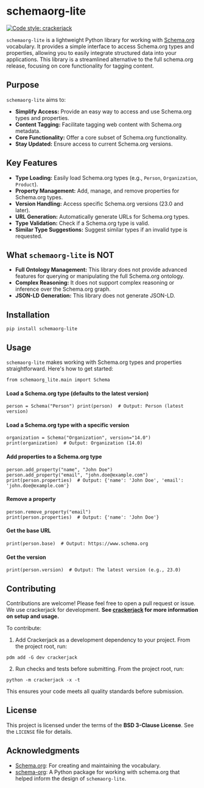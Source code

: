 # schemaorg-lite

[![Code style: crackerjack](https://img.shields.io/badge/code%20style-crackerjack-000042)](https://github.com/lesleslie/crackerjack)

`schemaorg-lite` is a lightweight Python library for working with [Schema.org](https://schema.org/) vocabulary. It provides a simple interface to access Schema.org types and properties, allowing you to easily integrate structured data into your applications. This library is a streamlined alternative to the full schema.org release, focusing on core functionality for tagging content.

## Purpose

`schemaorg-lite` aims to:

*   **Simplify Access:** Provide an easy way to access and use Schema.org types and properties.
*   **Content Tagging:** Facilitate tagging web content with Schema.org metadata.
*   **Core Functionality:** Offer a core subset of Schema.org functionality.
*   **Stay Updated:** Ensure access to current Schema.org versions.

## Key Features

*   **Type Loading:** Easily load Schema.org types (e.g., `Person`, `Organization`, `Product`).
*   **Property Management:** Add, manage, and remove properties for Schema.org types.
*   **Version Handling:** Access specific Schema.org versions (23.0 and later).
*   **URL Generation:** Automatically generate URLs for Schema.org types.
*   **Type Validation:** Check if a Schema.org type is valid.
*   **Similar Type Suggestions:** Suggest similar types if an invalid type is requested.

## What `schemaorg-lite` is NOT

*   **Full Ontology Management:** This library does not provide advanced features for querying or manipulating the full Schema.org ontology.
*   **Complex Reasoning:** It does not support complex reasoning or inference over the Schema.org graph.
*   **JSON-LD Generation:** This library does not generate JSON-LD.

## Installation

`pip install schemaorg-lite`

## Usage

`schemaorg-lite` makes working with Schema.org types and properties straightforward. Here's how to get started:

`from schemaorg_lite.main import Schema`

#### Load a Schema.org type (defaults to the latest version)

`person = Schema("Person")
print(person)  # Output: Person (latest version)`

#### Load a Schema.org type with a specific version

`organization = Schema("Organization", version="14.0")
print(organization)  # Output: Organization (14.0)`

#### Add properties to a Schema.org type

```
person.add_property("name", "John Doe")
person.add_property("email", "john.doe@example.com")
print(person.properties)  # Output: {'name': 'John Doe', 'email': 'john.doe@example.com'}
```

#### Remove a property

```
person.remove_property("email")
print(person.properties)  # Output: {'name': 'John Doe'}
```

#### Get the base URL

`print(person.base)  # Output: https://www.schema.org`

#### Get the version

`print(person.version)  # Output: The latest version (e.g., 23.0)`

## Contributing

Contributions are welcome! Please feel free to open a pull request or issue. We use crackerjack for development.
**See [crackerjack](https://github.com/lesleslie/crackerjack) for more information on setup and usage.**

To contribute:

1. Add Crackerjack as a development dependency to your project. From the project root, run:
  ```
  pdm add -G dev crackerjack
  ```

2. Run checks and tests before submitting. From the project root, run:
  ```
  python -m crackerjack -x -t
  ```

This ensures your code meets all quality standards before submission.

## License

This project is licensed under the terms of the **BSD 3-Clause License**. See the `LICENSE` file for details.

## Acknowledgments

*   [Schema.org](https://schema.org/): For creating and maintaining the vocabulary.
*   [schema-org](https://www.github.com/schemaorg/schemaorg): A Python package for working with schema.org that helped inform
    the design of `schemaorg-lite`.
